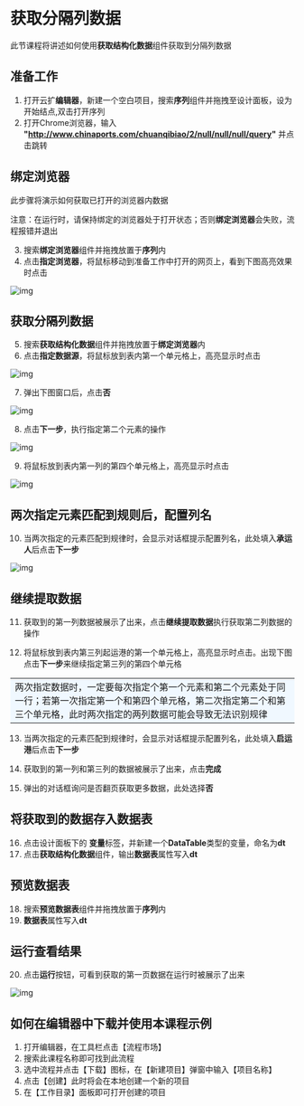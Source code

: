 # 获取分隔列数据

此节课程将讲述如何使用**获取结构化数据**组件获取到分隔列数据

## 准备工作

1. 打开云扩**编辑器**，新建一个空白项目，搜索**序列**组件并拖拽至设计面板，设为开始结点,双击打开序列
2. 打开Chrome浏览器，输入 **"http://www.chinaports.com/chuanqibiao/2/null/null/null/query"** 并点击跳转

## 绑定浏览器

此步骤将演示如何获取已打开的浏览器内数据

注意：在运行时，请保持绑定的浏览器处于打开状态；否则**绑定浏览器**会失败，流程报错并退出

3. 搜索**绑定浏览器**组件并拖拽放置于**序列**内
4. 点击**指定浏览器**，将鼠标移动到准备工作中打开的网页上，看到下图高亮效果时点击

![img](https://docimages.blob.core.chinacloudapi.cn/images/Amanda/Tutorial/ExtractStructruedData/attach.png)

## 获取分隔列数据

5. 搜索**获取结构化数据**组件并拖拽放置于**绑定浏览器**内
6. 点击**指定数据源**，将鼠标放到表内第一个单元格上，高亮显示时点击

![img](https://docimages.blob.core.chinacloudapi.cn/images/Amanda/Tutorial/ExtractStructruedData/1.png)

7. 弹出下图窗口后，点击**否**

![img](https://docimages.blob.core.chinacloudapi.cn/images/Amanda/Tutorial/ExtractStructruedData/getWhole.png)

8. 点击**下一步**，执行指定第二个元素的操作

![img](https://docimages.blob.core.chinacloudapi.cn/images/Amanda/Tutorial/ExtractStructruedData/2.png)

9. 将鼠标放到表内第一列的第四个单元格上，高亮显示时点击


![img](https://docimages.blob.core.chinacloudapi.cn/images/Amanda/Tutorial/ExtractStructruedData/3.png)

## 两次指定元素匹配到规则后，配置列名
10. 当两次指定的元素匹配到规律时，会显示对话框提示配置列名，此处填入**承运人**后点击**下一步**

![img](https://docimages.blob.core.chinacloudapi.cn/images/Amanda/Tutorial/ExtractStructruedData/4.png)


## 继续提取数据
11. 获取到的第一列数据被展示了出来，点击**继续提取数据**执行获取第二列数据的操作

12. 将鼠标放到表内第三列起运港的第一个单元格上，高亮显示时点击。出现下图点击**下一步**来继续指定第三列的第四个单元格
<table><td bgcolor=	#F0F8FF>两次指定数据时，一定要每次指定个第一个元素和第二个元素处于同一行；若第一次指定第一个和第四个单元格，第二次指定第二个和第三个单元格，此时两次指定的两列数据可能会导致无法识别规律</td></table>

13. 当两次指定的元素匹配到规律时，会显示对话框提示配置列名，此处填入**启运港**后点击**下一步**

14. 获取到的第一列和第三列的数据被展示了出来，点击**完成**
15. 弹出的对话框询问是否翻页获取更多数据，此处选择**否**

## 将获取到的数据存入数据表

16. 点击设计面板下的 **变量**标签，并新建一个**DataTable**类型的变量，命名为**dt**
17. 点击**获取结构化数据**组件，输出**数据表**属性写入**dt**

## 预览数据表
18. 搜索**预览数据表**组件并拖拽放置于**序列**内
19. **数据表**属性写入**dt**

## 运行查看结果
20. 点击**运行**按钮，可看到获取的第一页数据在运行时被展示了出来

![img](https://docimages.blob.core.chinacloudapi.cn/images/Amanda/Tutorial/ExtractStructruedData/result.png)

## 如何在编辑器中下载并使用本课程示例

1. 打开编辑器，在工具栏点击【流程市场】
2. 搜索此课程名称即可找到此流程
3. 选中流程并点击【下载】图标，在【新建项目】弹窗中输入【项目名称】
4. 点击【创建】此时将会在本地创建一个新的项目
5. 在【工作目录】面板即可打开创建的项目
